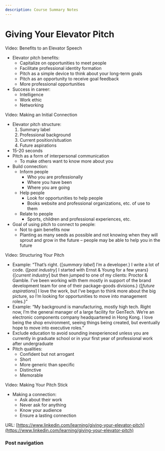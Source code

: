 ```yaml
---
description: Course Summary Notes
---
```


# Giving Your Elevator Pitch

Video: Benefits to an Elevator Speech

* Elevator pitch benefits:
  * Capitalize on opportunities to meet people
  * Facilitate professional identity formation
  * Pitch as a simple device to think about your long-term goals
  * Pitch as an opportunity to receive goal feedback
  * More professional opportunities
* Success in career:
  * Intelligence
  * Work ethic
  * Networking



Video: Making an Initial Connection

* Elevator pitch structure:
  1. Summary label
  2. Professional background
  3. Current position/situation
  4. Future aspirations &#x20;
* 15-20 seconds
* Pitch as a form of interpersonal communication
  * To make others want to know more about you
* Build connection:
  * Inform people
    * Who you are professionally
    * Where you have been
    * Where you are going
  * Help people
    * Look for opportunities to help people
    * Books website and professional organizations, etc. of use to them
  * Relate to people
    * Sports, children and professional experiences, etc.
* Goal of using pitch to connect to people:
  * Not to gain benefits now
  * Planting as many seeds as possible and not knowing when they will sprout and grow in the future – people may be able to help you in the future



Video: Structuring Your Pitch

* Example: “That’s right. {\[_summary label_] I’m a developer.} I write a lot of code. {\[_past industry_] I started with Ernst & Young for a few years} {\[_current industry_] but then jumped to one of my clients: Proctor & Gamble. I’ve been working with them mostly in support of the brand development team for one of their package-goods divisions.} {\[_future aspirations_] I love the work, but I’ve begun to think more about the big picture, so I’m looking for opportunities to move into management roles.}”
* Example: “My background is manufacturing, mostly high tech. Right now, I’m the general manager of a large facility for GenTech. We’re an electronic components company headquartered in Hong Kong. I love being the shop environment, seeing things being created, but eventually hope to move into executive roles.”
* Exclude education to avoid sounding inexperienced unless you are currently in graduate school or in your first year of professional work after undergraduate
* Pitch qualities:
  * Confident but not arrogant
  * Short
  * More generic than specific
  * Distinctive
  * Memorable



Video: Making Your Pitch Stick

* Making a connection:
  * Ask about their work
  * Never ask for anything
  * Know your audience
  * Ensure a lasting connection







URL: [https://www.linkedin.com/learning/giving-your-elevator-pitch](https://www.linkedin.com/learning/giving-your-elevator-pitch)

### Post navigation
